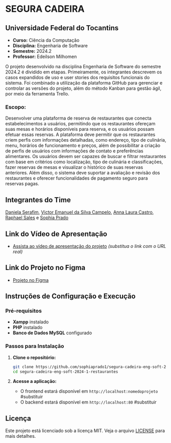 
# SEGURA CADEIRA

## Universidade Federal do Tocantins

- **Curso:** Ciência da Computação
- **Disciplina:** Engenharia de Software
- **Semestre:** 2024.2
- **Professor:** Edeilson Milhomen

O projeto desenvolvido na disciplina Engenharia de Software do semestre 2024.2 é dividido em etapas. Primeiramente, os integrantes descrevem os casos expandidos de uso e user stories dos requisitos funcionais do sistema. Foi combinado a utilização da plataforma GitHub para gerenciar e controlar as versões do projeto, além do método Kanban para gestão ágil, por meio da ferramenta Trello.

### Escopo:

Desenvolver uma plataforma de reserva de restaurantes que conecta estabelecimentos a usuários, permitindo que os restaurantes ofereçam suas mesas e horários disponíveis para reserva, e os usuários possam efetuar essas reservas. A plataforma deve permitir que os restaurantes criem perfis com informações detalhadas, como endereço, tipo de culinária, menu, horários de funcionamento e preços, além de possibilitar a criação de perfis de usuários com informações de contato e preferências alimentares. Os usuários devem ser capazes de buscar e filtrar restaurantes com base em critérios como localização, tipo de culinária e classificações, fazer reservas de mesas e visualizar o histórico de suas reservas anteriores. Além disso, o sistema deve suportar a avaliação e revisão dos restaurantes e oferecer funcionalidades de pagamento seguro para reservas pagas.

## Integrantes do Time

 [Daniela Serafim](https://github.com/daniserafs),
 [Victor Emanuel da Silva Campelo](https://github.com/Victorcampelo14),
 [Anna Laura Castro](https://github.com/annalaura2),
 [Raphael Sales](https://github.com/raphaelsales) e
 [Sophia Prado](https://github.com/sophiaprado1)

 ## Link do Vídeo de Apresentação
 
 - [Assista ao vídeo de apresentação do projeto](#) _(substitua o link com o URL real)_

 ## Link do Projeto no Figma

- [Projeto no Figma](https://www.figma.com/design/FJQMrilg7YAaoLxk2dSkYV/Segura-Cadeira?node-id=0-1&t=2AbhYUi8LMhMv7rD-1)

 ## Instruções de Configuração e Execução
 
 ### Pré-requisitos
 
 - **Xampp** instalado
 - **PHP**  instalado
 - **Banco de Dados MySQL** configurado
 
 ### Passos para Instalação
 
 1. **Clone o repositório:**
    ```bash
    git clone https://github.com/sophiaprado1/segura-cadeira-eng-soft-2024-1.git
    cd segura-cadeira-eng-soft-2024-1-restaurantes
    ```

 2. **Acesse a aplicação:**
    - O frontend estará disponível em `http://localhost:nomedoprojeto` #substituir
    - O backend estará disponível em `http://localhost:80` #substituir
 
 ## Licença
 
 Este projeto está licenciado sob a licença MIT. Veja o arquivo [LICENSE](LICENSE) para mais detalhes.
 